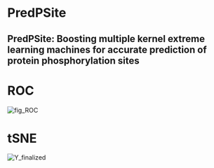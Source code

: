 # PredPSite
## PredPSite: Boosting multiple kernel extreme learning machines for accurate prediction of protein phosphorylation sites 
# ROC 
![fig_ROC](https://user-images.githubusercontent.com/55117772/177105952-d220b967-d319-4d04-9c68-943f4f2fc036.png)
# tSNE 
![Y_finalized](https://user-images.githubusercontent.com/55117772/177106815-a061e7a3-094e-452d-828f-70934383e8bc.png)
